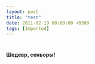 ```yaml
---
layout: post
title: "test"
date: 2011-02-19 00:00:00 +0300
tags: [Imported]
---
```

# 

**Шедевр, сеньоры!**